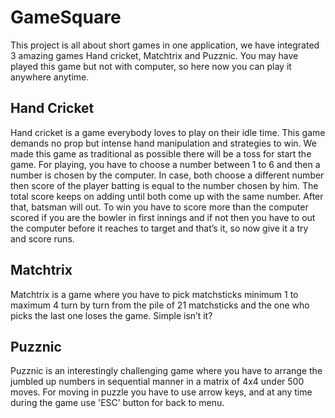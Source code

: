 # GameSquare
This project is all about short games in one application, we have integrated 3 amazing games Hand cricket, Matchtrix and Puzznic. You may have played this game but not with computer, so here now you can play it anywhere anytime.

## **Hand Cricket**
Hand cricket is a game everybody loves to play on their idle time. This game demands no prop but intense hand manipulation and strategies to win. We made this game as traditional as possible there will be a toss for start the game. For playing, you have to choose a number between 1 to 6 and then a number is chosen by the computer. In case, both choose a different number then score of the player batting is equal to the number chosen by him. The total score keeps on adding until both come up with the same number. After that, batsman will out. To win you have to score more than the computer scored if you are the bowler in first innings and if not then you have to out the computer before it reaches to target and that’s it, so now give it a try and score runs.

## **Matchtrix**
Matchtrix is a game where you have to pick matchsticks minimum 1 to maximum 4 turn by turn from the pile of 21 matchsticks and the one who picks the last one loses the game. Simple isn’t it?

## **Puzznic**
Puzznic is an interestingly challenging game where you have to arrange the jumbled up numbers in sequential manner in a matrix of 4x4 under 500 moves. For moving in puzzle you have to use arrow keys, and at any time during the game use 'ESC’ button for back to menu.
